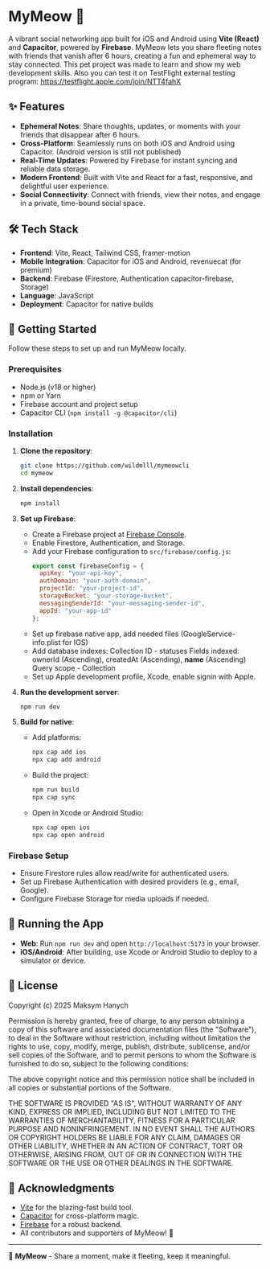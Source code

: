 # MyMeow 🐾

A vibrant social networking app built for iOS and Android using **Vite (React)** and **Capacitor**, powered by **Firebase**. MyMeow lets you share fleeting notes with friends that vanish after 6 hours, creating a fun and ephemeral way to stay connected.
This pet project was made to learn and show my web development skills.
Also you can test it on TestFlight external testing program:
https://testflight.apple.com/join/NTT4fahX

## ✨ Features

- **Ephemeral Notes**: Share thoughts, updates, or moments with your friends that disappear after 6 hours.
- **Cross-Platform**: Seamlessly runs on both iOS and Android using Capacitor. (Android version is still not published)
- **Real-Time Updates**: Powered by Firebase for instant syncing and reliable data storage.
- **Modern Frontend**: Built with Vite and React for a fast, responsive, and delightful user experience.
- **Social Connectivity**: Connect with friends, view their notes, and engage in a private, time-bound social space.

## 🛠️ Tech Stack

- **Frontend**: Vite, React, Tailwind CSS, framer-motion
- **Mobile Integration**: Capacitor for iOS and Android, revenuecat (for premium)
- **Backend**: Firebase (Firestore, Authentication capacitor-firebase, Storage)
- **Language**: JavaScript
- **Deployment**: Capacitor for native builds 

## 🚀 Getting Started

Follow these steps to set up and run MyMeow locally.

### Prerequisites

- Node.js (v18 or higher)
- npm or Yarn
- Firebase account and project setup
- Capacitor CLI (`npm install -g @capacitor/cli`)

### Installation

1. **Clone the repository**:
   ```bash
   git clone https://github.com/wildmlll/mymeowcli
   cd mymeow
   ```

2. **Install dependencies**:
   ```bash
   npm install
   ```

3. **Set up Firebase**:
   - Create a Firebase project at [Firebase Console](https://console.firebase.google.com/).
   - Enable Firestore, Authentication, and Storage.
   - Add your Firebase configuration to `src/firebase/config.js`:
     ```javascript
     export const firebaseConfig = {
       apiKey: "your-api-key",
       authDomain: "your-auth-domain",
       projectId: "your-project-id",
       storageBucket: "your-storage-bucket",
       messagingSenderId: "your-messaging-sender-id",
       appId: "your-app-id"
     };
     ```
   - Set up firebase native app, add needed files (GoogleService-info.plist for IOS)
   - Add database indexes:
     Collection ID - statuses
     Fields indexed: ownerId (Ascending), createdAt (Ascending), __name__ (Ascending)
     Query scope - Collection
   - Set up Apple development profile, Xcode, enable signin with Apple.

4. **Run the development server**:
   ```bash
   npm run dev
   ```

5. **Build for native**:
   - Add platforms:
     ```bash
     npx cap add ios
     npx cap add android
     ```
   - Build the project:
     ```bash
     npm run build
     npx cap sync
     ```
   - Open in Xcode or Android Studio:
     ```bash
     npx cap open ios
     npx cap open android
     ```

### Firebase Setup

- Ensure Firestore rules allow read/write for authenticated users.
- Set up Firebase Authentication with desired providers (e.g., email, Google).
- Configure Firebase Storage for media uploads if needed.

## 📱 Running the App

- **Web**: Run `npm run dev` and open `http://localhost:5173` in your browser.
- **iOS/Android**: After building, use Xcode or Android Studio to deploy to a simulator or device.

## 📄 License

Copyright (c) 2025 Maksym Hanych

Permission is hereby granted, free of charge, to any person obtaining a copy of this software and associated documentation files (the "Software"), to deal in the Software without restriction, including without limitation the rights to use, copy, modify, merge, publish, distribute, sublicense, and/or sell copies of the Software, and to permit persons to whom the Software is furnished to do so, subject to the following conditions:

The above copyright notice and this permission notice shall be included in all copies or substantial portions of the Software.

THE SOFTWARE IS PROVIDED "AS IS", WITHOUT WARRANTY OF ANY KIND, EXPRESS OR IMPLIED, INCLUDING BUT NOT LIMITED TO THE WARRANTIES OF MERCHANTABILITY, FITNESS FOR A PARTICULAR PURPOSE AND NONINFRINGEMENT. IN NO EVENT SHALL THE AUTHORS OR COPYRIGHT HOLDERS BE LIABLE FOR ANY CLAIM, DAMAGES OR OTHER LIABILITY, WHETHER IN AN ACTION OF CONTRACT, TORT OR OTHERWISE, ARISING FROM, OUT OF OR IN CONNECTION WITH THE SOFTWARE OR THE USE OR OTHER DEALINGS IN THE SOFTWARE.

## 🙌 Acknowledgments

- [Vite](https://vitejs.dev/) for the blazing-fast build tool.
- [Capacitor](https://capacitorjs.com/) for cross-platform magic.
- [Firebase](https://firebase.google.com/) for a robust backend.
- All contributors and supporters of MyMeow! 🐾

---

🌟 **MyMeow** - Share a moment, make it fleeting, keep it meaningful.
